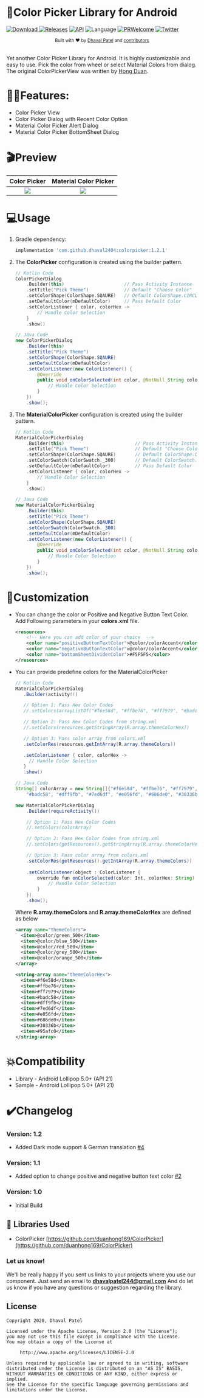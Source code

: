 # 🎨Color Picker Library for Android

[![Download](https://api.bintray.com/packages/dhaval2404/maven/colorpicker/images/download.svg) ](https://bintray.com/dhaval2404/maven/colorpicker/_latestVersion)
[![Releases](https://img.shields.io/github/release/dhaval2404/colorpicker/all.svg?style=flat-square)](https://github.com/Dhaval2404/ColorPicker/releases)
[![API](https://img.shields.io/badge/API-21%2B-brightgreen.svg?style=flat)](https://android-arsenal.com/api?level=21)
![Language](https://img.shields.io/badge/language-Kotlin-orange.svg)
[![PRWelcome](https://img.shields.io/badge/PRs-welcome-brightgreen.svg)](https://github.com/Dhaval2404/ColorPicker)
[![Twitter](https://img.shields.io/twitter/url/https/github.com/Dhaval2404/ImagePicker.svg?style=social)](https://twitter.com/intent/tweet?text=Checkout%20the%20ColorPicker%20library%20for%20android.%20https%3A%2F%2Fgithub.com%2FDhaval2404%2FColorPicker%20)

<div align="center">
  <sub>Built with ❤︎ by
  <a href="https://twitter.com/Dhaval2404">Dhaval Patel</a> and
  <a href="https://github.com/dhaval2404/colorpicker/graphs/contributors">
    contributors
  </a>
</div>
<br/>

Yet another Color Picker Library for Android. It is highly customizable and easy to use. Pick the color from wheel or select Material Colors from dialog. The original ColorPickerView was written by [Hong Duan](https://github.com/duanhong169/ColorPicker).

# 🐱‍🏍Features:

* Color Picker View
* Color Picker Dialog with Recent Color Option
* Material Color Picker Alert Dialog
* Material Color Picker BottomSheet Dialog

# 🎬Preview


   Color Picker    |         Material Color Picker      |
:-------------------------:|:-------------------------:
![](https://github.com/Dhaval2404/ColorPicker/blob/master/art/colorpicker_demo.gif)  |  ![](https://github.com/Dhaval2404/ColorPicker/blob/master/art/materialcolorpicker_demo.gif)

# 💻Usage


1. Gradle dependency:

	```groovy
	implementation 'com.github.dhaval2404:colorpicker:1.2.1'
	```

2. The **ColorPicker** configuration is created using the builder pattern.

	```kotlin
    // Kotlin Code
    ColorPickerDialog
        .Builder(this)        				// Pass Activity Instance
        .setTitle("Pick Theme")           	// Default "Choose Color"
        .setColorShape(ColorShape.SQAURE)   // Default ColorShape.CIRCLE
        .setDefaultColor(mDefaultColor)     // Pass Default Color
        .setColorListener { color, colorHex ->
        	// Handle Color Selection
        }
        .show()
    ```

    ```java
    // Java Code
    new ColorPickerDialog
        .Builder(this)
        .setTitle("Pick Theme")
        .setColorShape(ColorShape.SQAURE)
        .setDefaultColor(mDefaultColor)
        .setColorListener(new ColorListener() {
            @Override
            public void onColorSelected(int color, @NotNull String colorHex) {
                // Handle Color Selection
            }
        })
        .show();
    ````


3. The **MaterialColorPicker** configuration is created using the builder pattern.

	```kotlin
    // Kotlin Code
    MaterialColorPickerDialog
        .Builder(this)        					// Pass Activity Instance
        .setTitle("Pick Theme")           		// Default "Choose Color"
        .setColorShape(ColorShape.SQAURE)   	// Default ColorShape.CIRCLE
        .setColorSwatch(ColorSwatch._300)   	// Default ColorSwatch._500
        .setDefaultColor(mDefaultColor) 		// Pass Default Color
        .setColorListener { color, colorHex ->
       		// Handle Color Selection
        }
        .show()
    ```

    ```java
    // Java Code
    new MaterialColorPickerDialog
        .Builder(this)
        .setTitle("Pick Theme")
        .setColorShape(ColorShape.SQAURE)
        .setColorSwatch(ColorSwatch._300)
        .setDefaultColor(mDefaultColor)
        .setColorListener(new ColorListener() {
            @Override
            public void onColorSelected(int color, @NotNull String colorHex) {
            	// Handle Color Selection
            }
        })
        .show();
    ```

# 🎨Customization

 *  You can change the color or Positive and Negative Button Text Color. Add Following parameters in your **colors.xml** file.

     ```xml
     <resources>
         <!-- Here you can add color of your choice  -->
         <color name="positiveButtonTextColor">@color/colorAccent</color>
         <color name="negativeButtonTextColor">@color/colorAccent</color>
         <color name="bottomSheetDividerColor">#F5F5F5</color>
     </resources>
     ```

 *  You can provide predefine colors for the MaterialColorPicker

     ```java
     // Kotlin Code
     MaterialColorPickerDialog
		.Builder(activity!!)

        // Option 1: Pass Hex Color Codes
        //.setColors(arrayListOf("#f6e58d", "#ffbe76", "#ff7979", "#badc58", "#dff9fb", "#7ed6df", "#e056fd", "#686de0", "#30336b", "#95afc0"))

        // Option 2: Pass Hex Color Codes from string.xml
        //.setColors(resources.getStringArray(R.array.themeColorHex))

        // Option 3: Pass color array from colors.xml
        .setColorRes(resources.getIntArray(R.array.themeColors))

        .setColorListener { color, colorHex ->
          // Handle Color Selection
        }
        .show()
	```

	```java
	// Java Code
	String[] colorArray = new String[]{"#f6e58d", "#ffbe76", "#ff7979",
	    "#badc58", "#dff9fb", "#7ed6df", "#e056fd", "#686de0", "#30336b", "#95afc0"};

	new MaterialColorPickerDialog
	    .Builder(requireActivity())

	    // Option 1: Pass Hex Color Codes
	    //.setColors(colorArray)

	    // Option 2: Pass Hex Color Codes from string.xml
	    //.setColors(getResources().getStringArray(R.array.themeColorHex))

	    // Option 3: Pass color array from colors.xml
	    .setColorRes(getResources().getIntArray(R.array.themeColors))
	    
	    .setColorListener(object : ColorListener {
            override fun onColorSelected(color: Int, colorHex: String) {
                // Handle Color Selection
            }
        })
	    .show();
      ```

      Where **R.array.themeColors** and **R.array.themeColorHex** are defined as  below

      ```xml
      <array name="themeColors">
        <item>@color/green_500</item>
        <item>@color/blue_500</item>
        <item>@color/red_500</item>
        <item>@color/grey_500</item>
        <item>@color/orange_500</item>
      </array>

      <string-array name="themeColorHex">
        <item>#f6e58d</item>
        <item>#ffbe76</item>
        <item>#ff7979</item>
        <item>#badc58</item>
        <item>#dff9fb</item>
        <item>#7ed6df</item>
        <item>#e056fd</item>
        <item>#686de0</item>
        <item>#30336b</item>
        <item>#95afc0</item>
    </string-array>
      ```

# 💥Compatibility

  * Library - Android Lollipop 5.0+ (API 21)
  * Sample - Android Lollipop 5.0+ (API 21)

# ✔️Changelog

### Version: 1.2

  * Added Dark mode support & German translation [#4](https://github.com/Dhaval2404/ColorPicker/pull/4)

### Version: 1.1

  * Added option to change positive and negative button text color [#2](https://github.com/Dhaval2404/ImagePicker/issues/2)

### Version: 1.0

  * Initial Build

## 📃 Libraries Used
* ColorPicker [https://github.com/duanhong169/ColorPicker](https://github.com/duanhong169/ColorPicker)

### Let us know!

We'll be really happy if you sent us links to your projects where you use our component. Just send an email to **dhavalpatel244@gmail.com** And do let us know if you have any questions or suggestion regarding the library.

## License

    Copyright 2020, Dhaval Patel

    Licensed under the Apache License, Version 2.0 (the "License");
    you may not use this file except in compliance with the License.
    You may obtain a copy of the License at

         http://www.apache.org/licenses/LICENSE-2.0

    Unless required by applicable law or agreed to in writing, software
    distributed under the License is distributed on an "AS IS" BASIS,
    WITHOUT WARRANTIES OR CONDITIONS OF ANY KIND, either express or implied.
    See the License for the specific language governing permissions and
    limitations under the License.
